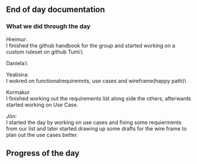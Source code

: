 ## End of day documentation

### What we did through the day 
Hreimur: \
I finished the github handbook for the group and started working on a custom ruleset on github
Tumi:\

Daníela:\

Yeabsira:\
I wokred on functionalrequiremnts, use cases and wireframe(happy path)\

Kormakur \
I finished working out the requirements list along side the others, afterwards started working on Use Case. 

Jón: \
I started the day by working on use cases and fixing some requierments from our list and later started drawing up some drafts for the wire frame to plan out the use cases better.


## Progress of the day
